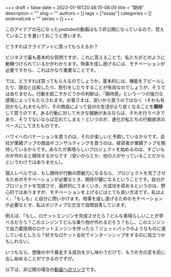 +++ 
draft = false
date = 2023-01-16T20:48:15-08:00
title = "期待"
description = ""
slug = ""
authors = []
tags = ["essay"]
categories = []
externalLink = ""
series = []
+++

このアイデアの元になったyoutubeの動画はもう非公開になっているので、覚えていることを書いておこうと思います。

どうすればクライアントに買ってもらえるか？

ビジネスで最も基本的な質問ですが、これに答えることで、私たちがどのように動機づけられているかがわかります。物事を成し遂げるには、モチベーションが必要ですから、これはかなり重要なことです。

では、どうすれば買ってもらえるのでしょうか。基本的には、機能をアピールしたり、競合と比較したり、割引をしたりすることが有効なのでしょうが、そうではありません。行動を起こすかどうかの判断は、「期待感」という一つの強力な感情によってもたらされます。お客さまは、安いから買うのではなく（それも有効かもしれませんが）、その商品によって自分の生活がより良くなることを**期待**して買うのです。ある行動に対して大きな報酬があるならば、それを行うべきであり、そうでないならば忘れてしまえ！というのが、進化が私たちの行動欲求のベースにしてきたものです。

ハワイへのバケーションを買うのは、それが楽しいと予期しているからです。会社が業績アップの商品やコンサルティングを買うのは、経営者が業績アップを期待しているからです。あなたが素晴らしいプロジェクトを始めるのは、すごいものが作れると期待するからです（安いからとか、他の人がやっていることだからというわけではありません）。

個人レベルでは、もし期待が行動の原動力になるなら、プロジェクトを完了させるためのモチベーションが必要なとき、期待が鍵になるということです。自分がプロジェクトを完成させ、最終的にうまくいき、大成功を収めるというのは、野心的ではありますが、モチベーションを上げるにはとても良い方法です。私はよく、「もしも」と自分に問いかけます。物事を成し遂げるためのモチベーションが必要なとき、私はポジティブな方法で自問自答しています。

例えば、「もし、ロケットエンジンを完成させたら？どんな素晴らしいことが学べるだろう？このエンジンでどんな乗り物が作れるだろう？もし、このエンジンで自力着陸用のロケットエンジンを作ったら？ジェットパックのようなものに適しているとしたら？好きなロケット会社でインターンシップをするのに役立つかもしれない。

いつもなら、想像の中で暴走する成功を少し味わうだけで、もう片方の足を前に出し始めることができるのですが。

以下は、非公開の場合の[動画へのリンク](https://www.youtube.com/watch?v=1cS-h7iOOAs)です。


